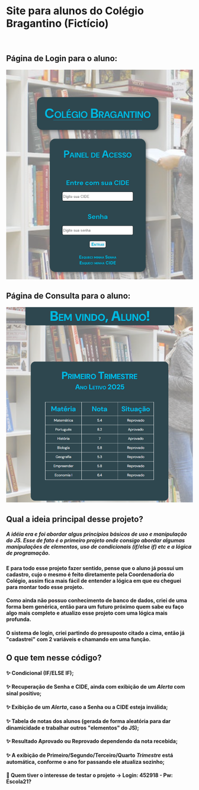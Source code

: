 # Site para alunos do Colégio Bragantino (Fictício)
<br>

## Página de Login para o aluno:

<img src="images/Fase-login.png" alt="Imagem da pagina de login" width="700px">

## Página de Consulta para o aluno:
<img src="images/Fase-consulta.png" alt="Imagem da pagina pos login com dados de alunos" width="700px">

<br>

## Qual a ideia principal desse projeto?

##### A idéia era e foi abordar algus princípios básicos de uso e manipulação do JS. Esse de fato é o primeiro projeto onde consigo abordar algumas manipulações de elementos, uso de condicionais (if/else if) etc e a lógica de programação.
#### E para todo esse projeto fazer sentido, pense que o aluno já possui um cadastro, cujo o mesmo é feito diretamente pela Coordenadoria do Colégio, assim fica mais fácil de entender a lógica em que eu cheguei para montar todo esse projeto.
#### Como ainda não possuo conhecimento de banco de dados, criei de uma forma bem genérica, então para um futuro próximo quem sabe eu faço algo mais completo e atualizo esse projeto com uma lógica mais profunda.
#### O sistema de login, criei partindo do presuposto citado a cima, então já "cadastrei" com 2 variáveis e chamando em uma função.

## O que tem nesse código?
#### :sparkles: Condicional (IF/ELSE IF);
#### :sparkles: Recuperação de Senha e CIDE, ainda com exibição de um *Alerta* com sinal positivo;
#### :sparkles: Exibição de um *Alerta*, caso a Senha ou a CIDE esteja inválida;
#### :sparkles: Tabela de notas dos alunos (gerada de forma aleatória para dar dinamicidade e trabalhar outros "elementos" do JS);
#### :sparkles: Resultado Aprovado ou Reprovado dependendo da nota recebida;
#### :sparkles: A exibição de Primeiro/Segundo/Terceiro/Quarto *Trimestre* está automática, conforme o ano for passando ele atualiza sozinho;

#### :construction: Quem tiver o interesse de testar o projeto -> Login: 452918 - Pw: Escola21?
